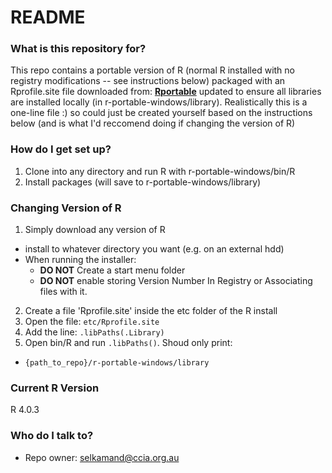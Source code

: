 # README #

### What is this repository for? ###

This repo contains a portable version of R (normal R installed with no registry modifications -- see instructions below) packaged with an Rprofile.site file downloaded from: [**Rportable**](https://sourceforge.net/projects/rportable/) updated to ensure all libraries are installed locally (in r-portable-windows/library). Realistically this is a one-line file :) so could just be created yourself based on the instructions below (and is what I'd reccomend doing if changing the version of R)

### How do I get set up? ###

1. Clone into any directory and run R with r-portable-windows/bin/R
2. Install packages (will save to r-portable-windows/library)

### Changing Version of R ###
1. Simply download any version of R
  * install to whatever directory you want (e.g. on an external hdd)
  * When running the installer:
    * **DO NOT** Create a start menu folder
    * **DO NOT** enable storing Version Number In Registry or Associating files with it.
2. Create a file 'Rprofile.site' inside the etc folder of the R install
3. Open the file: `etc/Rprofile.site`
5. Add the line: `.libPaths(.Library)`
6. Open bin/R and run `.libPaths()`. Shoud only print:
  * `{path_to_repo}/r-portable-windows/library`

### Current R Version
R 4.0.3

### Who do I talk to? ###
* Repo owner: selkamand@ccia.org.au
